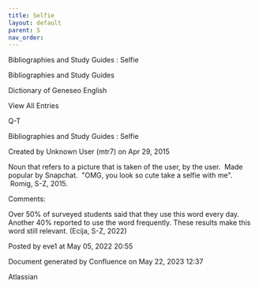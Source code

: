 ```yaml
---
title: Selfie
layout: default
parent: S
nav_order:
---
```


Bibliographies and Study Guides : Selfie

Bibliographies and Study Guides

Dictionary of Geneseo English

View All Entries

Q-T

Bibliographies and Study Guides : Selfie

Created by  Unknown User (mtr7) on Apr 29, 2015

Noun that refers to a picture that is taken of the user, by the user.  Made popular by Snapchat.  &quot;OMG, you look so cute take a selfie with me&quot;.  Romig, S-Z, 2015.

Comments:

Over 50% of surveyed students said that they use this word every day. Another 40% reported to use the word frequently. These results make this word still relevant. (Ecija, S-Z, 2022)

Posted by eve1 at May 05, 2022 20:55

Document generated by Confluence on May 22, 2023 12:37

Atlassian

